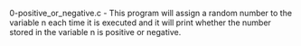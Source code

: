 0-positive_or_negative.c - This program will assign a random number to the variable n each time it is executed and it will print whether the number stored in the variable n is positive or negative.
